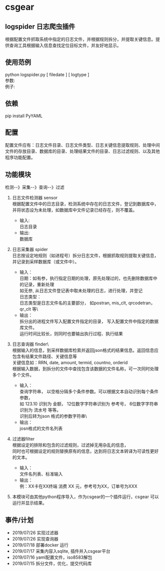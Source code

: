 # csgear

## logspider 日志爬虫插件
  根据配置文件抓取系统中指定的日志文件，并根据规则拆分，并提取关键信息。提供查询工具根据输入信息查找定位目标文件，并友好地显示。
  
## 使用范例
  python logspider.py [ filedate ]  [ logtype ] \
  参数:\
  例子:

## 依赖
pip install PyYAML

## 配置
  配置文件应有：日志文件目录、日志文件类型、日志关键信息提取规则、处理中间文件的存放目录、数据库的目录、处理结果文件的目录、日志过滤规则、以及其他程序功能配置。

## 功能模块
  检测--》采集--》查询--》过滤

1. 日志文件检测器 sensor\
    根据配置文件中的日志目录，检测系统中存在的日志文件，登记到数据库中，并将状态设为未处理，如数据库中文件记录已经存在，则不覆盖。
    * 输入:\
      日志目录
    * 输出:\
      数据库
        
1. 日志采集器 spider\
  日志按设定地规则（如进程号）拆分日志文件，根据抓取规则提取关键信息，并记录到采样数据库（或文件中）。
    * 输入：\
    日期：如有参，执行指定日期的处理，原先处理过的，也先删除数据库中的记录，重新处理\
        如无参, 从日志文件登记表中取未处理的日志，进行处理，并登记\
    日志类型： \
       日志类型是日志文件名的主要部分， 如postran, mis_clt, qrcodetran， qr_clt  等\
    * 输出：\
    拆分出的进程文件写入配置文件指定的目录， 写入配置文件中指定的数据库文件。\
    运行时间比较长，则同时也要输出执行过程、执行结果
    
1. 日志查询器 finder\      
  根据输入的信息，到采样数据库检索并返回json格式的结果信息。返回信息应包含有结果文件路径、关键信息等\
  关键信息如：RRN, date, amount, termid, countno, orderid \
  根据输入数据，到拆分的文件中查找包含该数据的文件名称，可一次同时处理多个文件。
    * 输入：\
      查询字符串， 以空格分隔多个条件参数。可以根据文本自动识别每个条件参数，\
      如 123.10 识别为 金额， 12位数字字符串识别为 参考号， 6位数字字符串识别为 流水号 等等。\
      识别后转为json 格式的参数字符串\
    * 输出：\
      josn格式的文件名列表
 
1. 过滤器filter\
  根据设定的排除和包含的过滤规则，过滤掉无用杂乱的信息，\
  同时也可根据设定的规则替换原有的信息，达到将日志文本转译为可读性更好的文本。   
    * 输入：\
      文件名列表、标准输入 
    * 输出：\
      例：XX卡在XX终端 消费 XX 元，参考号为XX，订单号为XXX
   
1. 本模块可由其他python程序导入，作为csgear的一个插件运行，csgear 可以运行并显示结果。   



## 事件/计划
* 2019/07/26 实现过滤器
* 2019/07/26 实现查询器
* 2019/07/18 部署docker 运行
* 2019/07/17 采集内容入sqlite, 插件并入csgear平台
* 2019/07/16  yaml配置文件，iso8583解包
* 2019/07/15  拆分文件，优化，提交代码库
